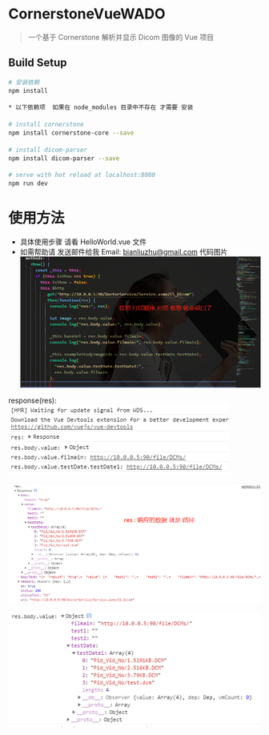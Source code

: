 # CornerstoneVueWADO

> 一个基于 Cornerstone 解析并显示 Dicom 图像的 Vue 项目

## Build Setup

``` bash
# 安装依赖
npm install

* 以下依赖项  如果在 node_modules 目录中不存在 才需要 安装

# install cornerstone
npm install cornerstone-core --save

# install dicom-parser
npm install dicom-parser --save

# serve with hot reload at localhost:8080
npm run dev

```
# 使用方法

* 具体使用步骤 请看 HelloWorld.vue 文件
* 如需帮助请 发送邮件给我 Email: bianliuzhu@gmail.com
代码图片
![代码](https://github.com/GleasonBian/GithubReadmeImage/blob/master/code.jpg)

response(res):
![response](https://github.com/GleasonBian/GithubReadmeImage/blob/master/res.jpg)

![cornerstoneWADO_res.jpg](https://github.com/GleasonBian/GithubReadmeImage/blob/master/cornerstoneWADO_res.jpg)

![cornerstoneWADO_res.body.value.jpg](https://github.com/GleasonBian/GithubReadmeImage/blob/master/cornerstoneWADO_res.body.value.jpg)